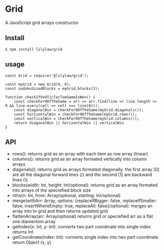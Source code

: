 # Grid
A JavaScript grid arrays constructor

## Install
` $ npm install lilylaw/grid `

## usage
```
const Grid = require('@lilylaw/grid');

const myGrid = new Grid(9, 9);
const sudokuSizedBlocks = myGrid.blocks(3);

function checkIf9x9TicTacToeGameIsWon() {
    const checkFor9OfTheSame = arr => arr.find(line => line.length >= 9 && line.every(cell => cell === line[0]));
    const diagonalWin = checkFor9OfTheSame(myGrid.diagonals());
    const horizontalWin = checkFor9OfTheSame(myGrid.rows());
    const verticalWin = checkFor9OfTheSame(myGrid.columns());
    return diagonalWin || horizontalWin || verticalWin
}
```
## API
* rows(): returns grid as an array with each item as row array (linear)
* columns(): returns grid as an array formated vertically into column arrays
* diagonals(): returns grid as arrays formated diagonally. the first array [0] are all the diagonal forward lines (/) and the second [1] are backward lines (\\)
* blocks(width: Int, height: Int/optional): returns grid as an array formated into arrays of the speciefied block size 
* nths(n: Int, from: Array/optional, starting: Int/optional)
* merge(withArr: Array, options: {replaceIfBigger: false, replaceIfSmaller: false, insertWhereEmpty: true, replaceAll: false}/optional): merges an array into to grid and then returns updated grid
* flattenArray(arr: Array/optional) returns grid or speciefied arr as a flat one diamention array
* getIndex(x: Int, y: Int): converts two part coordinate into single index returns Int
* getCoordinate(index: Int): converts single index into two part coordinate return Object {x, y}